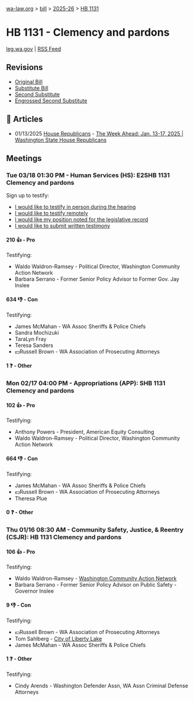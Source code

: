 [wa-law.org](/) > [bill](/bill/) > [2025-26](/bill/2025-26/) > [HB 1131](/bill/2025-26/hb/1131/)

# HB 1131 - Clemency and pardons
[leg.wa.gov](https://app.leg.wa.gov/billsummary?BillNumber=1131&Year=2025&Initiative=false) | [RSS Feed](./rss.xml)

## Revisions
* [Original Bill](1/)
* [Substitute Bill](S/)
* [Second Substitute](S2/)
* [Engrossed Second Substitute](S2.E/)

## 📰 Articles
* 01/13/2025 [House Republicans](/org/house_republicans/) - [The Week Ahead: Jan. 13-17, 2025 | Washington State House Republicans](https://houserepublicans.wa.gov/week/the-week-ahead-jan-13-17-2025/#:~:text=HB%201131)

## Meetings
### Tue 03/18 01:30 PM - Human Services (HS): E2SHB 1131 Clemency and pardons
Sign up to testify:
* [I would like to testify in person during the hearing](https://app.leg.wa.gov/csi/Testifier/Add?chamber=House&mId=33075&aId=165722&caId=26403&tId=1)
* [I would like to testify remotely](https://app.leg.wa.gov/csi/Testifier/Add?chamber=House&mId=33075&aId=165722&caId=26403&tId=2)
* [I would like my position noted for the legislative record](https://app.leg.wa.gov/csi/Testifier/Add?chamber=House&mId=33075&aId=165722&caId=26403&tId=3)
* [I would like to submit written testimony](https://app.leg.wa.gov/csi/Testifier/Add?chamber=House&mId=33075&aId=165722&caId=26403&tId=4)

#### 210 👍 - Pro
Testifying:
* Waldo Waldron-Ramsey - Political Director, Washington Community Action Network
* Barbara Serrano - Former Senior Policy Advisor to Former Gov. Jay Inslee

#### 634 👎 - Con
Testifying:
* James McMahan - WA Assoc Sheriffs & Police Chiefs
* Sandra Mochizuki
* TaraLyn Fray
* Teresa Sanders
* 💵Russell Brown - WA Association of Prosecuting Attorneys

#### 1 ❓ - Other

### Mon 02/17 04:00 PM - Appropriations (APP): SHB 1131 Clemency and pardons
#### 102 👍 - Pro
Testifying:
* Anthony Powers - President, American Equity Consulting
* Waldo Waldron-Ramsey - Political Director, Washington Community Action Network

#### 664 👎 - Con
Testifying:
* James McMahan - WA Assoc Sheriffs & Police Chiefs
* 💵Russell Brown - WA Association of Prosecuting Attorneys
* Theresa Plue

#### 0 ❓ - Other

### Thu 01/16 08:30 AM - Community Safety, Justice, & Reentry (CSJR): HB 1131 Clemency and pardons
#### 106 👍 - Pro
Testifying:
* Waldo Waldron-Ramsey - [Washington Community Action Network](/org/washington_community_action_network/)
* Barbara Serrano - Former Senior Policy Advisor on Public Safety - Governor Inslee

#### 9 👎 - Con
Testifying:
* 💵Russell Brown - WA Association of Prosecuting Attorneys
* Tom Sahlberg - [City of Liberty Lake](/org/city_of_liberty_lake/)
* James McMahan - WA Assoc Sheriffs & Police Chiefs

#### 1 ❓ - Other
Testifying:
* Cindy Arends - Washington Defender Assn, WA Assn Criminal Defense Attorneys
